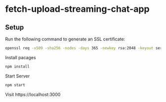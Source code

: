 # fetch-upload-streaming-chat-app

## Setup

Run the following command to generate an SSL certificate:

```sh
openssl req -x509 -sha256 -nodes -days 365 -newkey rsa:2048 -keyout server.key -out server.crt
```

Install pacages

```sh
npm install
```

Start Server

```sh
npm start
```

Visit https://localhost:3000

